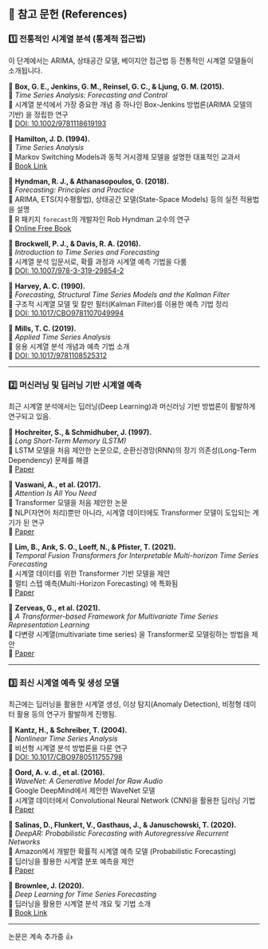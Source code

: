 ## 📌 참고 문헌 (References)  

### **1️⃣ 전통적인 시계열 분석 (통계적 접근법)**
이 단계에서는 ARIMA, 상태공간 모델, 베이지안 접근법 등 전통적인 시계열 모델들이 소개됩니다.  

📄 **Box, G. E., Jenkins, G. M., Reinsel, G. C., & Ljung, G. M. (2015).**  
🔹 *Time Series Analysis: Forecasting and Control*  
📌 시계열 분석에서 가장 중요한 개념 중 하나인 Box-Jenkins 방법론(ARIMA 모델의 기반) 을 정립한 연구  
🔗 [DOI: 10.1002/9781118619193](https://doi.org/10.1002/9781118619193)  

📄 **Hamilton, J. D. (1994).**  
🔹 *Time Series Analysis*  
📌 Markov Switching Models과 동적 거시경제 모델을 설명한 대표적인 교과서  
🔗 [Book Link](https://press.princeton.edu/books/hardcover/9780691042893/time-series-analysis)  

📄 **Hyndman, R. J., & Athanasopoulos, G. (2018).**  
🔹 *Forecasting: Principles and Practice*  
📌 ARIMA, ETS(지수평활법), 상태공간 모델(State-Space Models) 등의 실전 적용법을 설명  
📌 R 패키지 `forecast`의 개발자인 Rob Hyndman 교수의 연구  
🔗 [Online Free Book](https://otexts.com/fpp3/)  

📄 **Brockwell, P. J., & Davis, R. A. (2016).**  
🔹 *Introduction to Time Series and Forecasting*  
📌 시계열 분석 입문서로, 확률 과정과 시계열 예측 기법을 다룸  
🔗 [DOI: 10.1007/978-3-319-29854-2](https://doi.org/10.1007/978-3-319-29854-2)  

📄 **Harvey, A. C. (1990).**  
🔹 *Forecasting, Structural Time Series Models and the Kalman Filter*  
📌 구조적 시계열 모델 및 칼만 필터(Kalman Filter)를 이용한 예측 기법 정리  
🔗 [DOI: 10.1017/CBO9781107049994](https://doi.org/10.1017/CBO9781107049994)  

📄 **Mills, T. C. (2019).**  
🔹 *Applied Time Series Analysis*  
📌 응용 시계열 분석 개념과 예측 기법 소개  
🔗 [DOI: 10.1017/9781108525312](https://doi.org/10.1017/9781108525312)  

---

### **2️⃣ 머신러닝 및 딥러닝 기반 시계열 예측**  
최근 시계열 분석에서는 딥러닝(Deep Learning)과 머신러닝 기반 방법론이 활발하게 연구되고 있음.  

📄 **Hochreiter, S., & Schmidhuber, J. (1997).**  
🔹 *Long Short-Term Memory (LSTM)*  
📌 LSTM 모델을 처음 제안한 논문으로, 순환신경망(RNN)의 장기 의존성(Long-Term Dependency) 문제를 해결  
🔗 [Paper](https://www.bioinf.jku.at/publications/older/2604.pdf)  

📄 **Vaswani, A., et al. (2017).**  
🔹 *Attention Is All You Need*  
📌 Transformer 모델을 처음 제안한 논문  
📌 NLP(자연어 처리)뿐만 아니라, 시계열 데이터에도 Transformer 모델이 도입되는 계기가 된 연구  
🔗 [Paper](https://arxiv.org/abs/1706.03762)  

📄 **Lim, B., Arık, S. O., Loeff, N., & Pfister, T. (2021).**  
🔹 *Temporal Fusion Transformers for Interpretable Multi-horizon Time Series Forecasting*  
📌 시계열 데이터를 위한 Transformer 기반 모델을 제안  
📌 멀티 스텝 예측(Multi-Horizon Forecasting) 에 특화됨  
🔗 [Paper](https://arxiv.org/abs/1912.09363)  

📄 **Zerveas, G., et al. (2021).**  
🔹 *A Transformer-based Framework for Multivariate Time Series Representation Learning*  
📌 다변량 시계열(multivariate time series) 을 Transformer로 모델링하는 방법을 제안  
🔗 [Paper](https://arxiv.org/abs/2010.02803)  

---

### **3️⃣ 최신 시계열 예측 및 생성 모델**  
최근에는 딥러닝을 활용한 시계열 생성, 이상 탐지(Anomaly Detection), 비정형 데이터 활용 등의 연구가 활발하게 진행됨.  

📄 **Kantz, H., & Schreiber, T. (2004).**  
🔹 *Nonlinear Time Series Analysis*  
📌 비선형 시계열 분석 방법론을 다룬 연구  
🔗 [DOI: 10.1017/CBO9780511755798](https://doi.org/10.1017/CBO9780511755798)  

📄 **Oord, A. v. d., et al. (2016).**  
🔹 *WaveNet: A Generative Model for Raw Audio*  
📌 Google DeepMind에서 제안한 WaveNet 모델  
📌 시계열 데이터에서 Convolutional Neural Network (CNN)을 활용한 딥러닝 기법  
🔗 [Paper](https://arxiv.org/abs/1609.03499)  

📄 **Salinas, D., Flunkert, V., Gasthaus, J., & Januschowski, T. (2020).**  
🔹 *DeepAR: Probabilistic Forecasting with Autoregressive Recurrent Networks*  
📌 Amazon에서 개발한 확률적 시계열 예측 모델 (Probabilistic Forecasting)  
📌 딥러닝을 활용한 시계열 분포 예측을 제안  
🔗 [Paper](https://arxiv.org/abs/1704.04110)  

📄 **Brownlee, J. (2020).**  
🔹 *Deep Learning for Time Series Forecasting*  
📌 딥러닝을 활용한 시계열 분석 개요 및 기법 소개  
🔗 [Book Link](https://machinelearningmastery.com/deep-learning-for-time-series-forecasting/)  

---

논문은 계속 추가중 👍
